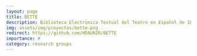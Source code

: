 ```yaml
---
layout: page
title: BETTE
description: Biblioteca Electrónica Textual del Teatro en Español de 1868-1936
img: assets/img/proyectos/bette.png
redirect: https://github.com/HDAUNIR/BETTE
importance: #
category: research groups
---
```

